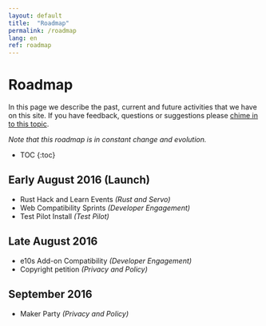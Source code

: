 ```yaml
---
layout: default
title:  "Roadmap"
permalink: /roadmap
lang: en
ref: roadmap
---
```


# Roadmap

In this page we describe the past, current and future activities that we have on this site. If you have feedback, questions or suggestions please [chime in to this topic](#).

*Note that this roadmap is in constant change and evolution.*

* TOC
{:toc}

## Early August 2016 (Launch)

* Rust Hack and Learn Events *(Rust and Servo)*
* Web Compatibility Sprints *(Developer Engagement)*
* Test Pilot Install *(Test Pilot)*

## Late August 2016

* e10s Add-on Compatibility *(Developer Engagement)*
* Copyright petition *(Privacy and Policy)*

## September 2016

* Maker Party *(Privacy and Policy)*
